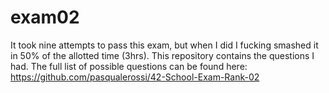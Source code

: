 # exam02
It took nine attempts to pass this exam, but when I did I fucking smashed it in 50% of the allotted time (3hrs).
This repository contains the questions I had. The full list of possible questions can be found here: https://github.com/pasqualerossi/42-School-Exam-Rank-02
